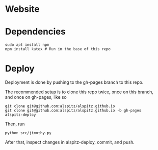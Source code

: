 # Website

# Dependencies

```
sudo apt install npm
npm install katex # Run in the base of this repo
```

# Deploy

Deployment is done by pushing to the gh-pages branch to this repo.

The recommended setup is to clone this repo twice, once on this branch, and once on gh-pages, like so

```
git clone git@github.com:alspitz/alspitz.github.io
git clone git@github.com:alspitz/alspitz.github.io -b gh-pages alspitz-deploy
```

Then, run

```
python src/jimothy.py
```

After that, inspect changes in alspitz-deploy, commit, and push.

